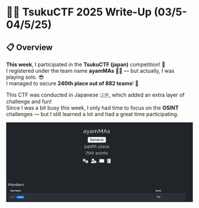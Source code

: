 
# 🏴‍☠️ TsukuCTF 2025 Write-Up (03/5-04/5/25)

## 📋 Overview

**This week**, I participated in the **TsukuCTF (japan)** competition! 🎉  
I registered under the team name **ayamMAs** 🐔✨ — but actually, I was playing solo. 😎  
I managed to secure **240th place out of 882 teams**! 🏅  

This CTF was conducted in Japanese 🇯🇵, which added an extra layer of challenge and fun!  
Since I was a bit busy this week, I only had time to focus on the **OSINT** challenges — but I still learned a lot and had a great time participating.

<p align="center">
  <img src="Screenshot 2025-05-04 145551.png" alt="Alt text" width="1000"/>
</p>

